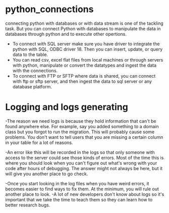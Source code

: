 # python_connections

connecting python with databases or with data stream is one of the tackling task.
But you can connect Python with databases to manipulate the data in databases through python and to execute other opertions.
- To connect with SQL server make sure you have driver to integrate the python with SQL, ODBC driver 18. Then you can insert, update, or query data to the table.
- You can read csv, excel flat files from local machines or through servers with python, manipulate or convert the datatypes and ingest the data with the connections. 
- To connect with FTP or SFTP where data is shared, you can connect with ftp or sftp server, and then ingest the data to sql server or any database platform.


# Logging and logs generating
-The reason we need logs is because they hold information that can't be found anywhere else. For example, say you added something to a domain class but you forgot to run the migration. This will probably cause some problems. You don't want to tell users that you are missing a certain column in your table for a lot of reasons.

-An error like this will be recorded in the logs so that only someone with access to the server could see those kinds of errors. Most of the time this is where you should look when you can't figure out what's wrong with your code after hours of debugging. The answer might not always be here, but it will give you another place to go check.

-Once you start looking in the log files when you have weird errors, it becomes easier to find ways to fix them. At the minimum, you will rule out another place to look. -A lot of new developers don't know about logs so it's important that we take the time to teach them so they can learn how to better research bugs.
